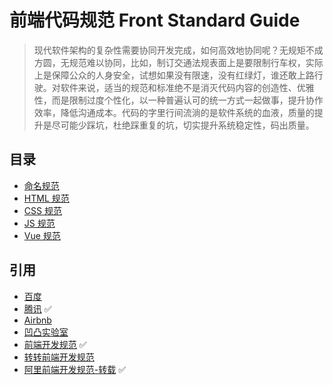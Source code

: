 <!--
 * @Author: Shaw
 * @Date: 2021-06-16 10:31:03
 * @Description: 前端代码规范
 * @LastEditors: Shaw
 * @LastEditTime: 2021-06-17 11:46:32
-->

# 前端代码规范 Front Standard Guide

> 现代软件架构的复杂性需要协同开发完成，如何高效地协同呢？无规矩不成方圆，无规范难以协同，比如，制订交通法规表面上是要限制行车权，实际上是保障公众的人身安全，试想如果没有限速，没有红绿灯，谁还敢上路行驶。对软件来说，适当的规范和标准绝不是消灭代码内容的创造性、优雅性，而是限制过度个性化，以一种普遍认可的统一方式一起做事，提升协作效率，降低沟通成本。代码的字里行间流淌的是软件系统的血液，质量的提升是尽可能少踩坑，杜绝踩重复的坑，切实提升系统稳定性，码出质量。

## 目录

- [命名规范](lint/name.md '命名规范')
- [HTML 规范](lint/html.md 'HTML规范')
- [CSS 规范](lint/css.md 'CSS规范')
- [JS 规范](lint/js.md 'JS规范')
- [Vue 规范](lint/vue.md 'Vue规范')

## 引用

- [百度](https://github.com/ecomfe/spec)
- [腾讯](http://alloyteam.github.io/CodeGuide) ✅
- [Airbnb](https://github.com/lin-123/javascript)
- [凹凸实验室](https://guide.aotu.io/index.html)
- [前端开发规范](https://juejin.cn/post/6844903479698259975) ✅
- [转转前端开发规范](https://zhuanlan.zhihu.com/p/350580943)
- [阿里前端开发规范-转载](https://www.cnblogs.com/suwanbin/p/13200530.html) ✅

